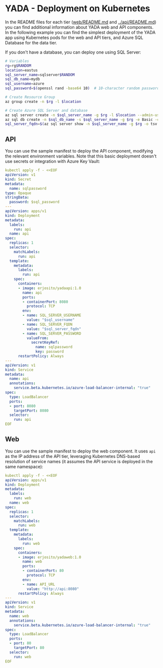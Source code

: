 # YADA - Deployment on Kubernetes

In the README files for each tier ([web/README.md](../web/README.md) and [../api/README.md](api/README.md)) you can find additional information about YADA web and API components. In the following example you can find the simplest deployment of the YADA app using Kubernetes pods for the web and API tiers, and Azure SQL Database for the data tier.

If you don't have a database, you can deploy one using SQL Server:

```bash
# Variables
rg=rg$RANDOM
location=eastus
sql_server_name=sqlserver$RANDOM
sql_db_name=mydb
sql_username=azure
sql_password=$(openssl rand -base64 10)  # 10-character random password

# Create Resource Group
az group create -n $rg -l $location

# Create Azure SQL Server and database
az sql server create -n $sql_server_name -g $rg -l $location --admin-user "$sql_username" --admin-password "$sql_password"
az sql db create -n $sql_db_name -s $sql_server_name -g $rg -e Basic -c 5 --no-wait
sql_server_fqdn=$(az sql server show -n $sql_server_name -g $rg -o tsv --query fullyQualifiedDomainName) && echo $sql_server_fqdn
```

## API

You can use the sample manifest to deploy the API component, modifying the relevant environment variables. Note that this basic deployment doesn't use secrets or integration with Azure Key Vault:

```yml
kubectl apply -f - <<EOF
apiVersion: v1
kind: Secret
metadata:
  name: sqlpassword
type: Opaque
stringData:
  password: $sql_password
---
apiVersion: apps/v1
kind: Deployment
metadata:
  labels:
    run: api
  name: api
spec:
  replicas: 1
  selector:
    matchLabels:
      run: api
  template:
    metadata:
      labels:
        run: api
    spec:
      containers:
      - image: erjosito/yadaapi:1.0
        name: api
        ports:
        - containerPort: 8080
          protocol: TCP
        env:
        - name: SQL_SERVER_USERNAME
          value: "$sql_username"
        - name: SQL_SERVER_FQDN
          value: "$sql_server_fqdn"
        - name: SQL_SERVER_PASSWORD
          valueFrom:
            secretKeyRef:
              name: sqlpassword
              key: password
      restartPolicy: Always
---
apiVersion: v1
kind: Service
metadata:
  name: api
  annotations:
    service.beta.kubernetes.io/azure-load-balancer-internal: "true"
spec:
  type: LoadBalancer
  ports:
  - port: 8080
    targetPort: 8080
  selector:
    run: api
EOF
```

## Web

You can use the sample manifest to deploy the web component. It uses `api` as the IP address of the API tier, leveraging Kubernetes DNS-based resolution of service names (it assumes the API service is deployed in the same namespace):

```yml
kubectl apply -f - <<EOF
apiVersion: apps/v1
kind: Deployment
metadata:
  labels:
    run: web
  name: web
spec:
  replicas: 1
  selector:
    matchLabels:
      run: web
  template:
    metadata:
      labels:
        run: web
    spec:
      containers:
      - image: erjosito/yadaweb:1.0
        name: web
        ports:
        - containerPort: 80
          protocol: TCP
        env:
        - name: API_URL
          value: "http://api:8080"
      restartPolicy: Always
---
apiVersion: v1
kind: Service
metadata:
  name: web
  annotations:
    service.beta.kubernetes.io/azure-load-balancer-internal: "true"
spec:
  type: LoadBalancer
  ports:
  - port: 80
    targetPort: 80
  selector:
    run: web
EOF
```
